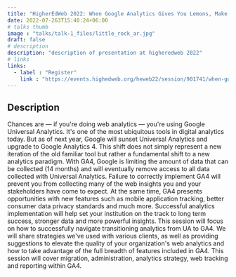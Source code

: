 ```yaml
---
title: "HigherEdWeb 2022: When Google Analytics Gives You Lemons, Make Lemonade"
date: 2022-07-263T15:40:24+06:00
# talks thumb
image : "talks/talk-1_files/little_rock_ar.jpg"
draft: false
# description
description: "description of presentation at higheredweb 2022"
# links
links:
  - label : "Register"
    link : "https://events.highedweb.org/heweb22/session/901741/when-google-analytics-gives-you-lemons-make-lemonade"
---
```


## Description

Chances are — if you're doing web analytics — you're using Google Universal Analytics. It's one of the most ubiquitous tools in digital analytics today. But as of next year, Google will sunset Universal Analytics and upgrade to Google Analytics 4. This shift does not simply represent a new iteration of the old familiar tool but rather a fundamental shift to a new analytics paradigm. With GA4, Google is limiting the amount of data that can be collected (14 months) and will eventually remove access to all data collected with Universal Analytics. Failure to correctly implement GA4 will prevent you from collecting many of the web insights you and your stakeholders have come to expect. At the same time, GA4 presents opportunities with new features such as mobile application tracking, better consumer data privacy standards and much more. Successful analytics implementation will help set your institution on the track to long term success, stronger data and more powerful insights. This session will focus on how to successfully navigate transitioning analytics from UA to GA4. We will share strategies we've used with various clients, as well as providing suggestions to elevate the quality of your organization's web analytics and how to take advantage of the full breadth of features included in GA4. This session will cover migration, administration, analytics strategy, web tracking and reporting within GA4.